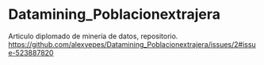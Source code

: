 # Datamining_Poblacionextrajera
Articulo diplomado de minería de datos, repositorio.
https://github.com/alexyepes/Datamining_Poblacionextrajera/issues/2#issue-523887820
